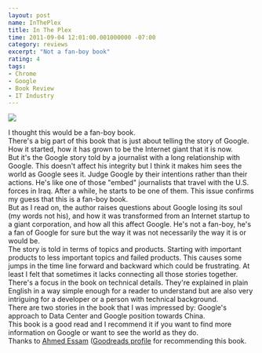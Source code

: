 ```yaml
---
layout: post
name: InThePlex
title: In The Plex
time: 2011-09-04 12:01:00.001000000 -07:00
category: reviews
excerpt: "Not a fan-boy book"
rating: 4
tags:
- Chrome
- Google
- Book Review
- IT Industry
---
```

<img class="imageOnRight" src="{{ site.reviewsImagesFolder }}{{ page.name }}/InThePlexCover.jpg">  

<div class="stars" title="{{ page.rating }} Stars" data-percent="{{ rating.rating }}"></div>

I thought this would be a fan-boy book.  
There's a big part of this book that is just about telling the story of Google. How it started, how it has grown to be the Internet giant that it is now.  
But it's the Google story told by a journalist with a long relationship with Google. This doesn't affect his integrity but I think it makes him sees the world as Google sees it. Judge Google by their intentions rather than their actions. He's like one of those "embed" journalists that travel with the U.S. forces in Iraq. After a while, he starts to be one of them. This issue confirms my guess that this is a fan-boy book.  
But as I read on, the author raises questions about Google losing its soul (my words not his), and how it was transformed from an Internet startup to a giant corporation, and how all this affect Google. He's not a fan-boy, he's a fan of Google for sure but the way it was not necessarily the way it is or would be.  
The story is told in terms of topics and products. Starting with important products to less important topics and failed products. This causes some jumps in the time line forward and backward which could be frustrating. At least I felt that sometimes it lacks connecting all those stories together.  
There's a focus in the book on technical details. They're explained in plain English in a way simple enough for a reader to understand but are also very intriguing for a developer or a person with technical background.  
There are two stories in the book that I was impressed by: Google's approach to Data Center and Google position towards China.  
This book is a good read and I recommend it if you want to find more information on Google or want to see the world as they do.  
Thanks to <a href="https://twitter.com/#%21/Neo_4583">Ahmed Essam</a> (<a href="http://www.goodreads.com/user/show/5419440">Goodreads profile</a> for recommending this book.  